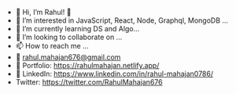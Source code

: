 - 👋 Hi, I’m Rahul! 👋
- 👀 I’m interested in JavaScript, React, Node, Graphql, MongoDB ...
- 🌱 I’m currently learning DS and Algo...
- 💞️ I’m looking to collaborate on ...
- 📫 How to reach me ...
- 📧 rahul.mahajan676@gmail.com
- 🎨 Portfolio: https://rahulmahajan.netlify.app/
- 💼 LinkedIn: https://www.linkedin.com/in/rahul-mahajan0786/
- Twitter: https://twitter.com/RahulMahajan676

<!---
rahulmhjn/rahulmhjn is a ✨ special ✨ repository because its `README.md` (this file) appears on your GitHub profile.
You can click the Preview link to take a look at your changes.
--->
